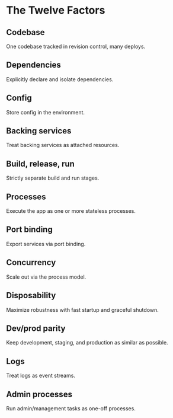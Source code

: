 # The Twelve Factors

## Codebase
One codebase tracked in revision control, many deploys.

## Dependencies
Explicitly declare and isolate dependencies.

## Config
Store config in the environment.

## Backing services
Treat backing services as attached resources.

## Build, release, run
Strictly separate build and run stages.

## Processes
Execute the app as one or more stateless processes.

## Port binding
Export services via port binding.

## Concurrency
Scale out via the process model.

## Disposability
Maximize robustness with fast startup and graceful shutdown.

## Dev/prod parity
Keep development, staging, and production as similar as possible.

## Logs
Treat logs as event streams.

## Admin processes
Run admin/management tasks as one-off processes.